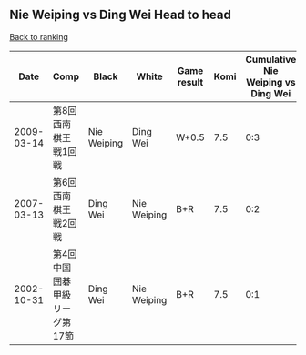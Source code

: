 ## Nie Weiping vs Ding Wei Head to head

[Back to ranking](../../index.md)




| **Date** | **Comp** | **Black** | **White** | **Game result** | **Komi** | **Cumulative Nie Weiping vs Ding Wei** | **Nie Weiping streak** | **Ding Wei streak** | 
| --- | --- | --- | --- | --- | --- | --- | --- | --- |
| 2009-03-14 | 第8回西南棋王戦1回戦 | Nie Weiping | Ding Wei | W+0.5 | 7.5 | 0:3 | 0 | 3 | 
| 2007-03-13 | 第6回西南棋王戦2回戦 | Ding Wei | Nie Weiping | B+R | 7.5 | 0:2 | 0 | 2 | 
| 2002-10-31 | 第4回中国囲碁甲級リーグ第17節 | Ding Wei | Nie Weiping | B+R | 7.5 | 0:1 | 0 | 1 |




